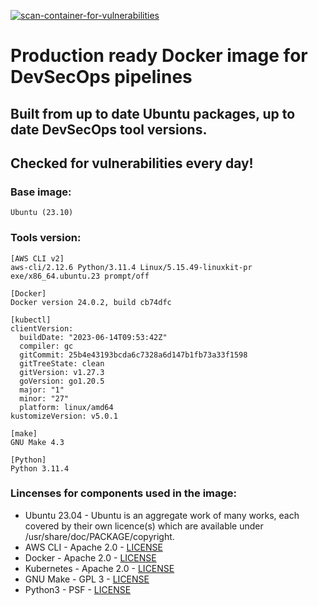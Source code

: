 [![scan-container-for-vulnerabilities](https://github.com/msagi/devsecops-dockerimage/actions/workflows/container-scanning.yml/badge.svg)](https://github.com/msagi/devsecops-dockerimage/actions/workflows/container-scanning.yml)
# Production ready Docker image for DevSecOps pipelines
## Built from up to date Ubuntu packages, up to date DevSecOps tool versions.
## Checked for vulnerabilities every day!

### Base image: 
```
Ubuntu (23.10)
```

### Tools version:
```
[AWS CLI v2]
aws-cli/2.12.6 Python/3.11.4 Linux/5.15.49-linuxkit-pr exe/x86_64.ubuntu.23 prompt/off

[Docker]
Docker version 24.0.2, build cb74dfc

[kubectl]
clientVersion:
  buildDate: "2023-06-14T09:53:42Z"
  compiler: gc
  gitCommit: 25b4e43193bcda6c7328a6d147b1fb73a33f1598
  gitTreeState: clean
  gitVersion: v1.27.3
  goVersion: go1.20.5
  major: "1"
  minor: "27"
  platform: linux/amd64
kustomizeVersion: v5.0.1

[make]
GNU Make 4.3

[Python]
Python 3.11.4
```

### Lincenses for components used in the image:
* Ubuntu 23.04 - Ubuntu is an aggregate work of many works, each covered by their own licence(s) which are available under /usr/share/doc/PACKAGE/copyright.
* AWS CLI - Apache 2.0 - [LICENSE](https://github.com/aws/aws-cli/blob/v2/LICENSE.txt)
* Docker - Apache 2.0 - [LICENSE](https://github.com/docker/docs/blob/main/LICENSE)
* Kubernetes - Apache 2.0 - [LICENSE](https://github.com/kubernetes/k8s.io/blob/main/LICENSE)
* GNU Make - GPL 3 - [LICENSE](https://www.gnu.org/licenses/gpl-3.0.en.html)
* Python3 - PSF - [LICENSE](https://docs.python.org/3/license.html#psf-license)
